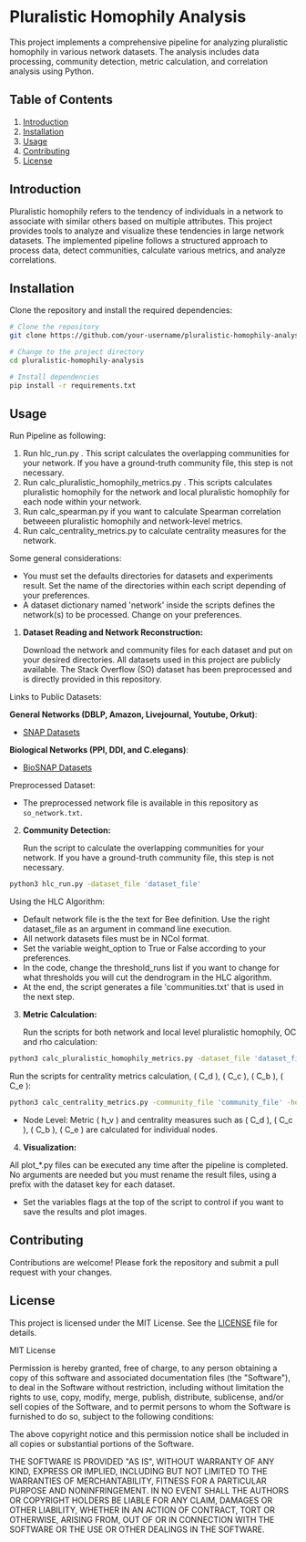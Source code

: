 # Pluralistic Homophily Analysis

This project implements a comprehensive pipeline for analyzing pluralistic homophily in various network datasets. The analysis includes data processing, community detection, metric calculation, and correlation analysis using Python.

## Table of Contents

1. [Introduction](#introduction)
2. [Installation](#installation)
3. [Usage](#usage)
4. [Contributing](#contributing)
5. [License](#license)

## Introduction

Pluralistic homophily refers to the tendency of individuals in a network to associate with similar others based on multiple attributes. This project provides tools to analyze and visualize these tendencies in large network datasets. The implemented pipeline follows a structured approach to process data, detect communities, calculate various metrics, and analyze correlations.

## Installation

Clone the repository and install the required dependencies:

```bash
# Clone the repository
git clone https://github.com/your-username/pluralistic-homophily-analysis.git

# Change to the project directory
cd pluralistic-homophily-analysis

# Install dependencies
pip install -r requirements.txt
```

## Usage

Run Pipeline as following:
1. Run hlc_run.py . This script calculates the overlapping communities for your network. If you have a ground-truth community file, this step is not necessary.
2. Run calc_pluralistic_homophily_metrics.py . This scripts calculates pluralistic homophily for the network and local pluralistic homophily for each node within your network.
3. Run calc_spearman.py if you want to calculate Spearman correlation betweeen pluralistic homophily and network-level metrics.
4. Run calc_centrality_metrics.py to calculate centrality measures for the network.

Some general considerations:

- You must set the defaults directories for datasets and experiments result. Set the name of the directories within each script depending of your preferences.
- A dataset dictionary named 'network' inside the scripts defines the network(s) to be processed. Change on your preferences.

1. **Dataset Reading and Network Reconstruction:**

   Download the network and community files for each dataset and put on your desired directories. All datasets used in this project are publicly available. The Stack Overflow (SO) dataset has been preprocessed and is directly provided in this repository.

Links to Public Datasets:

**General Networks (DBLP, Amazon, Livejournal, Youtube, Orkut)**: 
   - [SNAP Datasets](https://snap.stanford.edu/data/)

**Biological Networks (PPI, DDI, and C.elegans)**:
   - [BioSNAP Datasets](https://snap.stanford.edu/biodata/index.html)

Preprocessed Dataset:

   - The preprocessed network file is available in this repository as `so_network.txt`.

2. **Community Detection:**

   Run the script to calculate the overlapping communities for your network. If you have a ground-truth community file, this step is not necessary.

```bash
python3 hlc_run.py -dataset_file 'dataset_file'
```

   Using the HLC Algorithm:

   - Default network file is the the text for Bee definition. Use the right dataset_file as an argument in command line execution.
   - All network datasets files must be in NCol format.
   - Set the variable weight_option to True or False according to your preferences.
   - In the code, change the threshold_runs list if you want to change for what thresholds you will cut the dendrogram in the HLC algorithm.
   - At the end, the script generates a file 'communities.txt' that is used in the next step.

3. **Metric Calculation:**

   Run the scripts for both network and local level pluralistic homophily, OC and rho calculation:

```bash
python3 calc_pluralistic_homophily_metrics.py -dataset_file 'dataset_file'
```

   Run the scripts for centrality metrics calculation, \( C_d \),  \( C_c \),  \( C_b \), \( C_e \):

```bash
python3 calc_centrality_metrics.py -community_file 'community_file' -homophily_file 'homophily_file'
```

   - Node Level: Metric \( h_v \) and centrality measures such as \( C_d \),  \( C_c \),  \( C_b \), \( C_e \) are calculated for individual nodes.

4. **Visualization:**

All plot_*.py files can be executed any time after the pipeline is completed. No arguments are needed but you must rename the result files, using a prefix with the dataset key for each dataset.

- Set the variables flags at the top of the script to control if you want to save the results and plot images.


##  Contributing

Contributions are welcome! Please fork the repository and submit a pull request with your changes.

## License

This project is licensed under the MIT License. See the [LICENSE](LICENSE) file for details.

MIT License

Permission is hereby granted, free of charge, to any person obtaining a copy of this software and associated documentation files (the "Software"), to deal in the Software without restriction, including without limitation the rights to use, copy, modify, merge, publish, distribute, sublicense, and/or sell copies of the Software, and to permit persons to whom the Software is furnished to do so, subject to the following conditions:

The above copyright notice and this permission notice shall be included in all copies or substantial portions of the Software.

THE SOFTWARE IS PROVIDED "AS IS", WITHOUT WARRANTY OF ANY KIND, EXPRESS OR IMPLIED, INCLUDING BUT NOT LIMITED TO THE WARRANTIES OF MERCHANTABILITY, FITNESS FOR A PARTICULAR PURPOSE AND NONINFRINGEMENT. IN NO EVENT SHALL THE AUTHORS OR COPYRIGHT HOLDERS BE LIABLE FOR ANY CLAIM, DAMAGES OR OTHER LIABILITY, WHETHER IN AN ACTION OF CONTRACT, TORT OR OTHERWISE, ARISING FROM, OUT OF OR IN CONNECTION WITH THE SOFTWARE OR THE USE OR OTHER DEALINGS IN THE SOFTWARE.

